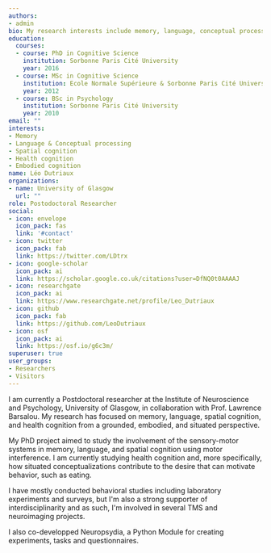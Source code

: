 ```yaml
---
authors:
- admin
bio: My research interests include memory, language, conceptual processing, spatial cognition, and health cognition.
education:
  courses:
  - course: PhD in Cognitive Science
    institution: Sorbonne Paris Cité University
    year: 2016
  - course: MSc in Cognitive Science
    institution: Ecole Normale Supérieure & Sorbonne Paris Cité University
    year: 2012
  - course: BSc in Psychology
    institution: Sorbonne Paris Cité University
    year: 2010
email: ""
interests:
- Memory
- Language & Conceptual processing
- Spatial cognition
- Health cognition
- Embodied cognition
name: Léo Dutriaux
organizations:
- name: University of Glasgow
  url: ""
role: Postodoctoral Researcher
social:
- icon: envelope
  icon_pack: fas
  link: '#contact'
- icon: twitter
  icon_pack: fab
  link: https://twitter.com/LDtrx
- icon: google-scholar
  icon_pack: ai
  link: https://scholar.google.co.uk/citations?user=DfNQ0t0AAAAJ
- icon: researchgate
  icon_pack: ai
  link: https://www.researchgate.net/profile/Leo_Dutriaux
- icon: github
  icon_pack: fab
  link: https://github.com/LeoDutriaux
- icon: osf
  icon_pack: ai
  link: https://osf.io/g6c3m/
superuser: true
user_groups:
- Researchers
- Visitors
---
```


I am currently a Postdoctoral researcher at the Institute of Neuroscience and Psychology, University of Glasgow, in collaboration with Prof. Lawrence Barsalou. My research has focused on memory, language, spatial cognition, and health cognition from a grounded, embodied, and situated perspective.

My PhD project aimed to study the involvement of the sensory-motor systems in memory, language, and spatial cognition using motor interference. I am currently studying health cognition and, more specifically, how situated conceptualizations contribute to the desire that can motivate behavior, such as eating.

I have mostly conducted behavioral studies including laboratory experiments and surveys, but I'm also a strong supporter of interdisciplinarity and as such, I'm involved in several TMS and neuroimaging projects. 

I also co-developped Neuropsydia, a Python Module for creating experiments, tasks and questionnaires.